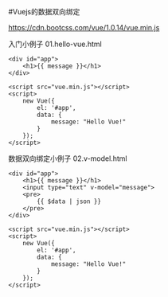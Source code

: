 #Vuejs的数据双向绑定

https://cdn.bootcss.com/vue/1.0.14/vue.min.js

入门小例子  01.hello-vue.html
```
<div id="app">
    <h1>{{ message }}</h1>
</div>

<script src="vue.min.js"></script>
<script>
    new Vue({
        el: '#app',
        data: {
            message: "Hello Vue!"
        }
    });
</script>
```

数据双向绑定小例子  02.v-model.html
```
<div id="app">
    <h1>{{ message }}</h1>
    <input type="text" v-model="message">
    <pre>
        {{ $data | json }}
    </pre>
</div>

<script src="vue.min.js"></script>
<script>
    new Vue({
        el: '#app',
        data: {
            message: "Hello Vue!"
        }
    });
</script>
```

